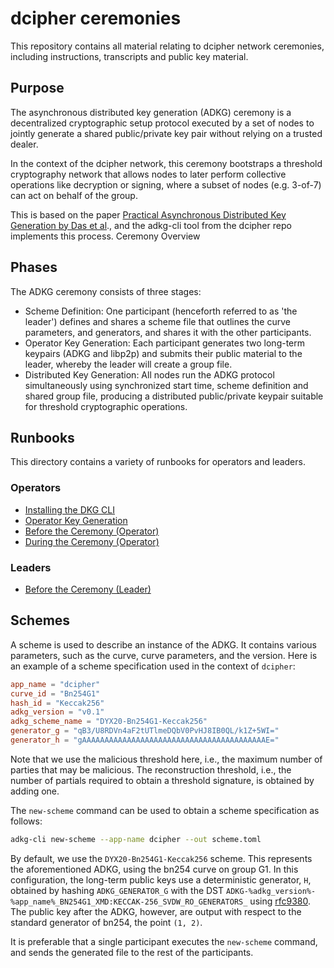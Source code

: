 # dcipher ceremonies

This repository contains all material relating to dcipher network ceremonies, including instructions, transcripts and public key material.

## Purpose
The asynchronous distributed key generation (ADKG) ceremony is a decentralized cryptographic setup protocol executed by a set of nodes to jointly generate a shared public/private key pair without relying on a trusted dealer.

In the context of the dcipher network, this ceremony bootstraps a threshold cryptography network that allows nodes to later perform collective operations like decryption or signing, where a subset of nodes (e.g. 3-of-7) can act on behalf of the group.

This is based on the paper [Practical Asynchronous Distributed Key Generation by Das et al](https://eprint.iacr.org/2021/1591.pdf)., and the adkg-cli tool from the dcipher repo implements this process.
Ceremony Overview

## Phases
The ADKG ceremony consists of three stages:

- Scheme Definition: One participant (henceforth referred to as 'the leader') defines and shares a scheme file that outlines the curve parameters, and generators, and shares it with the other participants.
- Operator Key Generation: Each participant generates two long-term keypairs (ADKG and libp2p) and submits their public material to the leader, whereby the leader will create a group file.
- Distributed Key Generation: All nodes run the ADKG protocol simultaneously using synchronized start time, scheme definition and shared group file, producing a distributed public/private keypair suitable for threshold cryptographic operations.

## Runbooks
This directory contains a variety of runbooks for operators and leaders.

### Operators
- [Installing the DKG CLI](runbooks/installing-cli.md)
- [Operator Key Generation](runbooks/operator-key-generation.md)
- [Before the Ceremony (Operator)](runbooks/pre-ceremony-operator.md)
- [During the Ceremony (Operator)](runbooks/run-ceremony-operator.md)

### Leaders
- [Before the Ceremony (Leader)](runbooks/pre-ceremony-leader.md)

## Schemes
A scheme is used to describe an instance of the ADKG.
It contains various parameters, such as the curve, curve parameters, and the version.
Here is an example of a scheme specification used in the context of `dcipher`:  

```toml
app_name = "dcipher"
curve_id = "Bn254G1"
hash_id = "Keccak256"
adkg_version = "v0.1"
adkg_scheme_name = "DYX20-Bn254G1-Keccak256"
generator_g = "qB3/U8RDVn4aF2tUTlmeDQbV0PvHJ8IB0QL/k1Z+5WI="
generator_h = "gAAAAAAAAAAAAAAAAAAAAAAAAAAAAAAAAAAAAAAAAAE="
```

Note that we use the malicious threshold here, i.e., the maximum number of parties that may be malicious.
The reconstruction threshold, i.e., the number of partials required to obtain a threshold signature, is obtained by adding one.

The `new-scheme` command can be used to obtain a scheme specification as follows:
```bash
adkg-cli new-scheme --app-name dcipher --out scheme.toml
```

By default, we use the `DYX20-Bn254G1-Keccak256` scheme.
This represents the aforementioned ADKG, using the bn254 curve on group G1.
In this configuration, the long-term public keys use a deterministic generator, `H`, obtained by hashing `ADKG_GENERATOR_G` with the DST `ADKG-%adkg_version%-%app_name%_BN254G1_XMD:KECCAK-256_SVDW_RO_GENERATORS_` using [rfc9380](https://datatracker.ietf.org/doc/html/rfc9380).
The public key after the ADKG, however, are output with respect to the standard generator of bn254, the point `(1, 2)`.

It is preferable that a single participant executes the `new-scheme` command, and sends the generated file to the rest of the participants.
